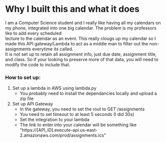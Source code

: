 # Why I built this and what it does  
I am a Computer Science student and I really like having all my calendars on my phone, integrated into one big calendar. The problem is my professors like to add every scheduled  
lecture to the calendar as an event. This really clougs up my calendar so I made this API gateway/Lambda to act as a middle man to filter out the non-assignments everytime its called.  
It is not set up to retain all assignment info, just due date, assignment title, and class. So if your looking to preserve more of that data, you will need to modify the code to include that.
### How to set up:  
1. Set up a lambda in AWS using lambda.py
   - You probably need to install the dependancies locally and upload a zip file
3. Set up API Gateway  
   - In the  gateway, you need to set the rout to GET /assignments  
   - You need to set timeout to at least 5 seconds (I did 30s)  
   - Set the integration to your lambda  
   - The link to enter into your calendar will be something like "https://[API_ID].execute-api.us-east-2.amazonaws.com/prod/assignments.ics"
